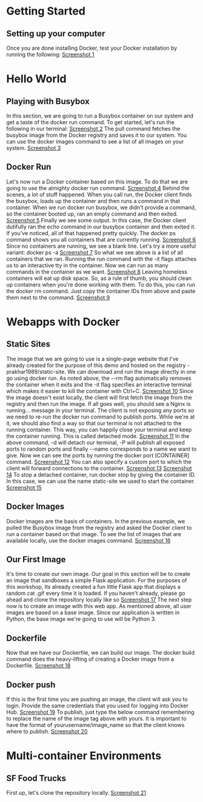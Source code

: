 <h1>Getting Started</h1>
<h2>Setting up your computer</h2>
Once you are done installing Docker, test your Docker installation by running the following: <a href="screenshots/1.png">Screenshot 1</a>

<h1>Hello World</h1>
<h2>Playing with Busybox</h2>
In this section, we are going to run a Busybox container on our system and get a taste of the docker run command. To get started, let's run the following in our terminal: <a href="screenshots/2.png">Screenshot 2</a> The pull command fetches the busybox image from the Docker registry and saves it to our system. You can use the docker images command to see a list of all images on your system. <a href="screenshots/3.png">Screenshot 3</a>
<h2>Docker Run</h2>
Let's now run a Docker container based on this image. To do that we are going to use the almighty docker run command. <a href="screenshots/4.png">Screenshot 4</a> Behind the scenes, a lot of stuff happened. When you call run, the Docker client finds the busybox, loads up the container and then runs a command in that container. When we run docker run busybox, we didn't provide a command, so the container booted up, ran an empty command and then exited. <a href="screenshots/5.png">Screenshot 5</a> Finally we see some output. In this case, the Docker client dutifully ran the echo command in our busybox container and then exited it. If you've noticed, all of that happened pretty quickly. The docker ps command shows you all containers that are currently running. <a href="screenshots/6.png">Screenshot 6</a> Since no containers are running, we see a blank line. Let's try a more useful variant: docker ps -a <a href="screenshots/7.png">Screenshot 7</a> So what we see above is a list of all containers that we ran. Running the run command with the -it flags attaches us to an interactive tty in the container. Now we can run as many commands in the container as we want. <a href="screenshots/8.png">Screenshot 8</a> Leaving homeless containers will eat up disk space. So, as a rule of thumb, you should clean up containers when you're done working with them. To do this, you can run the docker rm command. Just copy the container IDs from above and paste them next to the command. <a href="screenshots/9.png">Screenshot 9</a> 

<h1>Webapps with Docker</h1>
<h2>Static Sites</h2>
The image that we are going to use is a single-page website that I've already created for the purpose of this demo and hosted on the registry - prakhar1989/static-site. We can download and run the image directly in one go using docker run. As noted above, the --rm flag automatically removes the container when it exits and the -it flag specifies an interactive terminal which makes it easier to kill the container with Ctrl+C. <a href="screenshots/10.png">Screenshot 10</a> Since the image doesn't exist locally, the client will first fetch the image from the registry and then run the image. If all goes well, you should see a Nginx is running... message in your terminal. The client is not exposing any ports so we need to re-run the docker run command to publish ports. While we're at it, we should also find a way so that our terminal is not attached to the running container. This way, you can happily close your terminal and keep the container running. This is called detached mode. <a href="screenshots/11.png">Screenshot 11</a> In the above command, -d will detach our terminal, -P will publish all exposed ports to random ports and finally --name corresponds to a name we want to give. Now we can see the ports by running the docker port [CONTAINER] command. <a href="screenshots/12.png">Screenshot 12</a> You can also specify a custom port to which the client will forward connections to the container. <a href="screenshots/13.png">Screenshot 13</a> <a href="screenshots/14.png">Screenshot 14</a> To stop a detached container, run docker stop by giving the container ID. In this case, we can use the name static-site we used to start the container. <a href="screenshots/15.png">Screenshot 15</a> 
<h2>Docker Images</h2>
Docker images are the basis of containers. In the previous example, we pulled the Busybox image from the registry and asked the Docker client to run a container based on that image. To see the list of images that are available locally, use the docker images command. <a href="screenshots/16.png">Screenshot 16</a> 
<h2>Our First Image</h2>
It's time to create our own image. Our goal in this section will be to create an image that sandboxes a simple Flask application. For the purposes of this workshop, Its already created a fun little Flask app that displays a random cat .gif every time it is loaded. If you haven't already, please go ahead and clone the repository locally like so  <a href="screenshots/17.png">Screenshot 17</a> The next step now is to create an image with this web app. As mentioned above, all user images are based on a base image. Since our application is written in Python, the base image we're going to use will be Python 3.
<h2>Dockerfile</h2>
Now that we have our Dockerfile, we can build our image. The docker build command does the heavy-lifting of creating a Docker image from a Dockerfile. <a href="screenshots/18.png">Screenshot 18</a>
<h2>Docker push</h2>
If this is the first time you are pushing an image, the client will ask you to login. Provide the same credentials that you used for logging into Docker Hub. <a href="screenshots/19.png">Screenshot 19</a> To publish, just type the below command remembering to replace the name of the image tag above with yours. It is important to have the format of yourusername/image_name so that the client knows where to publish. <a href="screenshots/20.png">Screenshot 20</a> 

<h1>Multi-container Environments</h1>
<h2>SF Food Trucks</h2>
First up, let's clone the repository locally. <a href="screenshots/21.png">Screenshot 21</a> 






